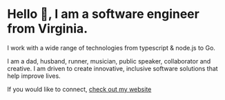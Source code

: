 # Hello 👋, I am a software engineer from Virginia.

I work with a wide range of technologies from typescript & node.js to Go.

I am a dad, husband, runner, musician, public speaker, collaborator and creative. I am driven to create innovative, inclusive software solutions that help improve lives.

If you would like to connect, [check out my website](https://www.adam2k.com)
